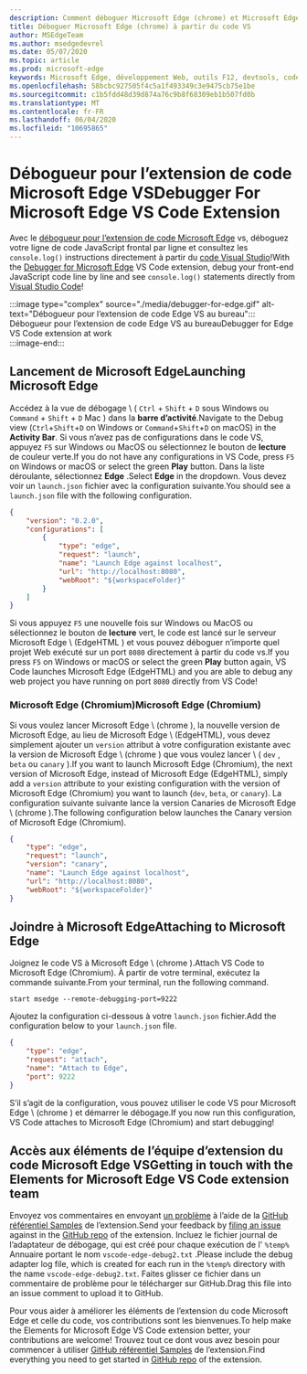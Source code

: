 ```yaml
---
description: Comment déboguer Microsoft Edge (chrome) et Microsoft Edge (EdgeHTML) du code VS
title: Déboguer Microsoft Edge (chrome) à partir du code VS
author: MSEdgeTeam
ms.author: msedgedevrel
ms.date: 05/07/2020
ms.topic: article
ms.prod: microsoft-edge
keywords: Microsoft Edge, développement Web, outils F12, devtools, code vs, code Visual Studio, débogueur
ms.openlocfilehash: 58bcbc927505f4c5a1f493349c3e9475cb75e1be
ms.sourcegitcommit: c1b5fdd48d39d874a76c9b8f68309eb1b507fd0b
ms.translationtype: MT
ms.contentlocale: fr-FR
ms.lasthandoff: 06/04/2020
ms.locfileid: "10695865"
---
```

# <span data-ttu-id="a4172-104">Débogueur pour l’extension de code Microsoft Edge VS</span><span class="sxs-lookup"><span data-stu-id="a4172-104">Debugger For Microsoft Edge VS Code Extension</span></span>  

<span data-ttu-id="a4172-105">Avec le [débogueur pour l’extension de code Microsoft Edge][VisualstudioMarketplaceDebuggerMicrosoftEdge] vs, déboguez votre ligne de code JavaScript frontal par ligne et consultez les `console.log()` instructions directement à partir du [code Visual Studio][VisualstudioCode]!</span><span class="sxs-lookup"><span data-stu-id="a4172-105">With the [Debugger for Microsoft Edge][VisualstudioMarketplaceDebuggerMicrosoftEdge] VS Code extension, debug your front-end JavaScript code line by line and see `console.log()` statements directly from [Visual Studio Code][VisualstudioCode]!</span></span>  

:::image type="complex" source="./media/debugger-for-edge.gif" alt-text="Débogueur pour l’extension de code Edge VS au bureau":::
   <span data-ttu-id="a4172-107">Débogueur pour l’extension de code Edge VS au bureau</span><span class="sxs-lookup"><span data-stu-id="a4172-107">Debugger for Edge VS Code extension at work</span></span>  
:::image-end:::

<!--![Debugger for Edge VS Code extension at work][ImageGifDebuggerEdge]  -->  

## <span data-ttu-id="a4172-108">Lancement de Microsoft Edge</span><span class="sxs-lookup"><span data-stu-id="a4172-108">Launching Microsoft Edge</span></span>  

<span data-ttu-id="a4172-109">Accédez à la vue de débogage \ ( `Ctrl` + `Shift` + `D` sous Windows ou `Command` + `Shift` + `D` Mac \) dans la **barre d’activité**.</span><span class="sxs-lookup"><span data-stu-id="a4172-109">Navigate to the Debug view \(`Ctrl`+`Shift`+`D` on Windows or `Command`+`Shift`+`D` on macOS\) in the **Activity Bar**.</span></span>  <span data-ttu-id="a4172-110">Si vous n’avez pas de configurations dans le code VS, appuyez `F5` sur Windows ou MacOS ou sélectionnez le bouton de **lecture** de couleur verte.</span><span class="sxs-lookup"><span data-stu-id="a4172-110">If you do not have any configurations in VS Code, press `F5` on Windows or macOS or select the green **Play** button.</span></span>  <span data-ttu-id="a4172-111">Dans la liste déroulante, sélectionnez **Edge** .</span><span class="sxs-lookup"><span data-stu-id="a4172-111">Select **Edge** in the dropdown.</span></span>  <span data-ttu-id="a4172-112">Vous devez voir un `launch.json` fichier avec la configuration suivante.</span><span class="sxs-lookup"><span data-stu-id="a4172-112">You should see a `launch.json` file with the following configuration.</span></span>  

```json
{
    "version": "0.2.0",
    "configurations": [
        {
            "type": "edge",
            "request": "launch",
            "name": "Launch Edge against localhost",
            "url": "http://localhost:8080",
            "webRoot": "${workspaceFolder}"
        }
    ]
}
```  

<span data-ttu-id="a4172-113">Si vous appuyez `F5` une nouvelle fois sur Windows ou MacOS ou sélectionnez le bouton de **lecture** vert, le code est lancé sur le serveur Microsoft Edge \ (EdgeHTML \) et vous pouvez déboguer n’importe quel projet Web exécuté sur un port `8080` directement à partir du code vs.</span><span class="sxs-lookup"><span data-stu-id="a4172-113">If you press `F5` on Windows or macOS or select the green **Play** button again, VS Code launches Microsoft Edge \(EdgeHTML\) and you are able to debug any web project you have running on port `8080` directly from VS Code!</span></span>  

### <span data-ttu-id="a4172-114">Microsoft Edge (Chromium)</span><span class="sxs-lookup"><span data-stu-id="a4172-114">Microsoft Edge (Chromium)</span></span>  

<span data-ttu-id="a4172-115">Si vous voulez lancer Microsoft Edge \ (chrome \), la nouvelle version de Microsoft Edge, au lieu de Microsoft Edge \ (EdgeHTML), vous devez simplement ajouter un `version` attribut à votre configuration existante avec la version de Microsoft Edge \ (chrome \) que vous voulez lancer \ ( `dev` , `beta` ou `canary` \).</span><span class="sxs-lookup"><span data-stu-id="a4172-115">If you want to launch Microsoft Edge \(Chromium\), the next version of Microsoft Edge, instead of Microsoft Edge \(EdgeHTML\), simply add a `version` attribute to your existing configuration with the version of Microsoft Edge \(Chromium\) you want to launch \(`dev`, `beta`, or `canary`\).</span></span> <span data-ttu-id="a4172-116">La configuration suivante suivante lance la version Canaries de Microsoft Edge \ (chrome \).</span><span class="sxs-lookup"><span data-stu-id="a4172-116">The following configuration below launches the Canary version of Microsoft Edge \(Chromium\).</span></span>  

```json
{
    "type": "edge",
    "request": "launch",
    "version": "canary",
    "name": "Launch Edge against localhost",
    "url": "http://localhost:8080",
    "webRoot": "${workspaceFolder}"
}
```  

## <span data-ttu-id="a4172-117">Joindre à Microsoft Edge</span><span class="sxs-lookup"><span data-stu-id="a4172-117">Attaching to Microsoft Edge</span></span>  

<span data-ttu-id="a4172-118">Joignez le code VS à Microsoft Edge \ (chrome \).</span><span class="sxs-lookup"><span data-stu-id="a4172-118">Attach VS Code to Microsoft Edge \(Chromium\).</span></span>  <span data-ttu-id="a4172-119">À partir de votre terminal, exécutez la commande suivante.</span><span class="sxs-lookup"><span data-stu-id="a4172-119">From your terminal, run the following command.</span></span>  

```console
start msedge --remote-debugging-port=9222
```  

<span data-ttu-id="a4172-120">Ajoutez la configuration ci-dessous à votre `launch.json` fichier.</span><span class="sxs-lookup"><span data-stu-id="a4172-120">Add the configuration below to your `launch.json` file.</span></span>   

```json
{
    "type": "edge",
    "request": "attach",
    "name": "Attach to Edge",
    "port": 9222
}
```  

<span data-ttu-id="a4172-121">S’il s’agit de la configuration, vous pouvez utiliser le code VS pour Microsoft Edge \ (chrome \) et démarrer le débogage.</span><span class="sxs-lookup"><span data-stu-id="a4172-121">If you now run this configuration, VS Code attaches to Microsoft Edge \(Chromium\) and start debugging!</span></span>  

## <span data-ttu-id="a4172-122">Accès aux éléments de l’équipe d’extension du code Microsoft Edge VS</span><span class="sxs-lookup"><span data-stu-id="a4172-122">Getting in touch with the Elements for Microsoft Edge VS Code extension team</span></span>    

<span data-ttu-id="a4172-123">Envoyez vos commentaires en envoyant [un problème][GithubMicrosoftVscodeEdgeDebug2NewIssue] à l’aide de la [GitHub référentiel Samples][GithubMicrosoftVscodeEdgeDebug2] de l’extension.</span><span class="sxs-lookup"><span data-stu-id="a4172-123">Send your feedback by [filing an issue][GithubMicrosoftVscodeEdgeDebug2NewIssue] against in the [GitHub repo][GithubMicrosoftVscodeEdgeDebug2] of the extension.</span></span>  <span data-ttu-id="a4172-124">Incluez le fichier journal de l’adaptateur de débogage, qui est créé pour chaque exécution de l' `%temp%` Annuaire portant le nom `vscode-edge-debug2.txt` .</span><span class="sxs-lookup"><span data-stu-id="a4172-124">Please include the debug adapter log file, which is created for each run in the `%temp%` directory with the name `vscode-edge-debug2.txt`.</span></span>  <span data-ttu-id="a4172-125">Faites glisser ce fichier dans un commentaire de problème pour le télécharger sur GitHub.</span><span class="sxs-lookup"><span data-stu-id="a4172-125">Drag this file into an issue comment to upload it to GitHub.</span></span>  

<span data-ttu-id="a4172-126">Pour vous aider à améliorer les éléments de l’extension du code Microsoft Edge et celle du code, vos contributions sont les bienvenues.</span><span class="sxs-lookup"><span data-stu-id="a4172-126">To help make the Elements for Microsoft Edge VS Code extension better, your contributions are welcome!</span></span>  <span data-ttu-id="a4172-127">Trouvez tout ce dont vous avez besoin pour commencer à utiliser [GitHub référentiel Samples][GithubMicrosoftVscodeEdgeDebug2] de l’extension.</span><span class="sxs-lookup"><span data-stu-id="a4172-127">Find everything you need to get started in [GitHub repo][GithubMicrosoftVscodeEdgeDebug2] of the extension.</span></span>  


<!-- image links -->  

<!--[ImageGifDebuggerEdge]: ./media/debugger-for-edge.gif "Debugger for Edge VS Code extension in action"  -->  
[ImagePngDebuggerEdge]:./Media/Debugger-for-Edge.png "débogueur pour l’extension de code Edge et VS en action"  

<!--links -->  

[VisualstudioCode]: https://code.visualstudio.com "Code Visual Studio"  
[VisualStudioCodeDocs]: https://code.visualstudio.com/Docs "Documentation | Code Visual Studio"   

[GithubMicrosoftVscodeEdgeDebug2]: https://github.com/Microsoft/vscode-edge-debug2 "Microsoft/vscode-Edge-debug2 | GitHub"  
[GithubMicrosoftVscodeEdgeDebug2NewIssue]: https://github.com/Microsoft/vscode-edge-debug2/issues/new "Nouveau problème-Microsoft/vscode-Edge-debug2 | GitHub"  

[VisualstudioMarketplaceDebuggerMicrosoftEdge]: https://marketplace.visualstudio.com/items?itemName=msjsdiag.debugger-for-edge "Débogueur pour Microsoft Edge | Visual Studio Marketplace"  
